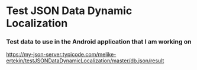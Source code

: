 # Test JSON Data Dynamic Localization

### Test data to use in the Android application that I am working on

https://my-json-server.typicode.com/melike-ertekin/testJSONDataDynamicLocalization/master/db.json/result
